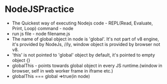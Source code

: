 # NodeJSPractice

- The Quickest way of executing Nodejs code - REPL(Read, Evaluate, Print, Loop)
  command - node
- run js file - node filename.js
- The name of global object in node is 'global'. It's not part of v8 engine, it's provided by NodeJs, //ly, window object is provided by browser not v8.
- 'this' is not pointed to 'global' object by default, it's pointed to empty object {}
- globalThis - points towards global object in every JS runtime.(window in browser, self in web worker frame in iframe etc.)
- globalThis === global =>true(in node)
